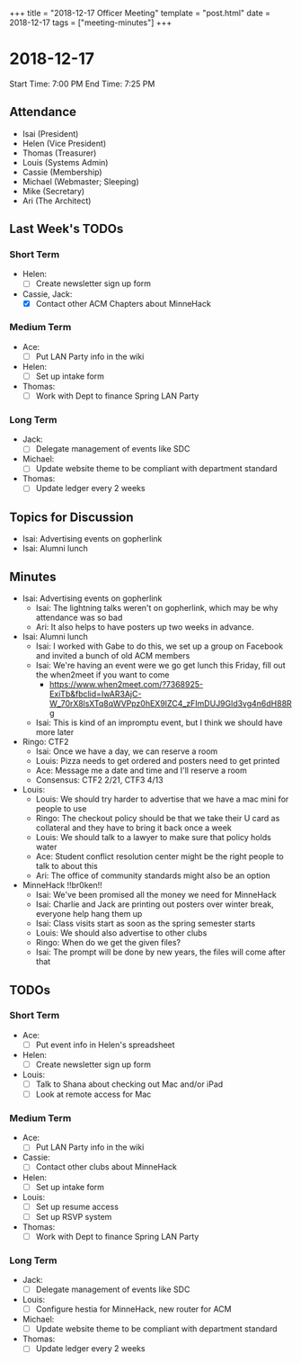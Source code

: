 +++
title = "2018-12-17 Officer Meeting"
template = "post.html"
date = 2018-12-17
tags = ["meeting-minutes"]
+++
# 2018-12-17

Start Time: 7:00 PM
End Time:   7:25 PM

## Attendance
 - Isai      (President)
 - Helen     (Vice President)
 - Thomas    (Treasurer)
 - Louis     (Systems Admin)
 - Cassie    (Membership)
 - Michael   (Webmaster; Sleeping)
 - Mike      (Secretary)
 - Ari       (The Architect)

## Last Week's TODOs
### Short Term
 - Helen:
     - [ ] Create newsletter sign up form
 - Cassie, Jack:
     - [x] Contact other ACM Chapters about MinneHack
### Medium Term
 - Ace:
     - [ ] Put LAN Party info in the wiki
 - Helen:
     - [ ] Set up intake form
 - Thomas:
     - [ ] Work with Dept to finance Spring LAN Party
### Long Term
 - Jack:
     - [ ] Delegate management of events like SDC
 - Michael:
     - [ ] Update website theme to be compliant with department standard
 - Thomas:
     - [ ] Update ledger every 2 weeks

## Topics for Discussion
 - Isai: Advertising events on gopherlink
 - Isai: Alumni lunch

## Minutes
 - Isai: Advertising events on gopherlink
     - Isai: The lightning talks weren't on gopherlink, which may be why attendance was so bad
     - Ari: It also helps to have posters up two weeks in advance.
 - Isai: Alumni lunch
     - Isai: I worked with Gabe to do this, we set up a group on Facebook and invited a bunch of old ACM members
     - Isai: We're having an event were we go get lunch this Friday, fill out the when2meet if you want to come
         - https://www.when2meet.com/?7368925-ExiTb&fbclid=IwAR3AjC-W_70rX8lsXTq8qWVPpz0hEX9IZC4_zFImDUJ9Gld3vg4n6dH88Rg
     - Isai: This is kind of an impromptu event, but I think we should have more later
 - Ringo: CTF2
     - Isai: Once we have a day, we can reserve a room
     - Louis: Pizza needs to get ordered and posters need to get printed
     - Ace: Message me a date and time and I'll reserve a room
     - Consensus: CTF2 2/21, CTF3 4/13
 - Louis:
     - Louis: We should try harder to advertise that we have a mac mini for people to use
     - Ringo: The checkout policy should be that we take their U card as collateral and they have to bring it back once a week
     - Louis: We should talk to a lawyer to make sure that policy holds water
     - Ace: Student conflict resolution center might be the right people to talk to about this
     - Ari: The office of community standards might also be an option
 - MinneHack !!br0ken!!
     - Isai: We've been promised all the money we need for MinneHack
     - Isai: Charlie and Jack are printing out posters over winter break, everyone help hang them up
     - Isai: Class visits start as soon as the spring semester starts
     - Louis: We should also advertise to other clubs
     - Ringo: When do we get the given files?
     - Isai: The prompt will be done by new years, the files will come after that

## TODOs
### Short Term
 - Ace:
     - [ ] Put event info in Helen's spreadsheet
 - Helen:
     - [ ] Create newsletter sign up form
 - Louis:
     - [ ] Talk to Shana about checking out Mac and/or iPad
     - [ ] Look at remote access for Mac
### Medium Term
 - Ace:
     - [ ] Put LAN Party info in the wiki
 - Cassie:
     - [ ] Contact other clubs about MinneHack
 - Helen:
     - [ ] Set up intake form
 - Louis:
     - [ ] Set up resume access
     - [ ] Set up RSVP system
 - Thomas:
     - [ ] Work with Dept to finance Spring LAN Party
### Long Term
 - Jack:
     - [ ] Delegate management of events like SDC
 - Louis:
     - [ ] Configure hestia for MinneHack, new router for ACM
 - Michael:
     - [ ] Update website theme to be compliant with department standard
 - Thomas:
     - [ ] Update ledger every 2 weeks
